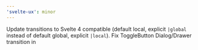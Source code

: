 ```yaml
---
'svelte-ux': minor
---
```


Update transitions to Svelte 4 compatible (default local, explicit `|global` instead of default global, explicit `|local`). Fix ToggleButton Dialog/Drawer transition in
